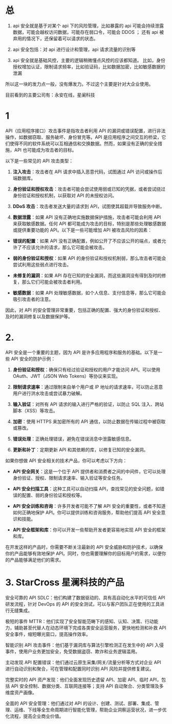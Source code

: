 
# 总

1. api 安全就是基于对某个 api 下的风险管理，比如暴露的 api 可能会持续泄露数据，可能会越权访问数据，可能存在弱口令，可能会 DDOS ；
还有 api 被弃用的情况下，还保留着可以请求的状态。

2. api 安全包括：对 api 进行设计和管理，api 请求流量的识别等

3. api 安全就是基础风控，主要的逻辑稍微懂点风控的应该都知道。
比如，身份授权增加认证，限制请求频率，比如验证码，比如数据加密，比如敏感数据的泄漏

所以这一块的发力点一般，没有爆发力。不过这个主要是针对大企业使用。

目前看到的主要公司有：永安在线，星阑科技


# 1

API（应用程序接口）攻击事件是指攻击者利用 API 的漏洞或错误配置，进行非法操作，如数据窃取、服务破坏、身份冒充等。API 是应用程序之间交互的桥梁，它们使得不同的软件系统可以互相通信和交换数据。然而，如果没有正确的安全措施，API 也可能成为攻击者的目标。

以下是一些常见的 API 攻击类型：

1. **注入攻击**：攻击者在 API 请求中插入恶意代码，试图通过 API 访问或操作后端数据库。

2. **身份验证和授权攻击**：攻击者可能会尝试使用弱或已知的凭据，或者尝试绕过身份验证和授权机制，以获取对 API 的未授权访问。

3. **DDoS 攻击**：攻击者发送大量的请求到 API，试图使其超载并导致服务中断。

4. **数据泄露**：如果 API 没有正确地实施数据保护措施，攻击者可能会利用 API 来获取敏感数据。任何 API 都可能成为攻击的目标，特别是那些处理敏感数据或提供重要功能的 API。以下是一些可能增加 API 被攻击风险的因素：

- **错误的配置**：如果 API 没有正确配置，例如公开了不应该公开的端点，或者允许了不应该允许的请求，那么它可能会被攻击。

- **弱的身份验证和授权**：如果 API 的身份验证和授权机制弱，那么攻击者可能会尝试利用这些弱点进行攻击。

- **未修复的漏洞**：如果 API 存在已知的安全漏洞，而这些漏洞没有得到及时的修复，那么它们可能会被攻击者利用。

- **敏感数据**：如果 API 处理敏感数据，如个人信息、支付信息等，那么它可能会吸引攻击者的注意。

因此，对 API 的安全管理非常重要，包括正确的配置、强大的身份验证和授权、及时的漏洞修复以及数据保护等。

# 2.

API 安全是一个重要的主题，因为 API 是许多应用程序和服务的基础。以下是一些 API 安全的防护示例：

1. **身份验证和授权**：确保只有经过验证和授权的用户才能访问 API。可以使用 OAuth、JWT（JSON Web Tokens）等协议来实现。

2. **限制请求速率**：通过限制来自单个用户或 IP 地址的请求速率，可以防止恶意用户进行洪水攻击或尝试暴力破解。

3. **输入验证**：对所有 API 请求的输入进行严格的验证，以防止 SQL 注入、跨站脚本（XSS）等攻击。

4. **加密**：使用 HTTPS 来加密所有的 API 通信，以防止数据在传输过程中被窃取或篡改。

5. **错误处理**：正确处理错误，避免在错误消息中泄露敏感信息。

6. **更新和补丁**：定期更新 API 和其依赖的库，以修复已知的安全漏洞。

如果你想做 API 安全相关的技术产品，你可以考虑以下方向：

- **API 安全网关**：这是一个位于 API 提供者和消费者之间的中间件，它可以处理身份验证、授权、限制请求速率、输入验证等安全任务。

- **API 安全扫描工具**：这种工具可以自动扫描 API，查找常见的安全问题，如错误的配置、弱的身份验证和授权等。

- **API 安全训练和咨询**：许多开发者可能不了解 API 安全的重要性，或者不知道如何正确地保护 API。你可以提供训练和咨询服务，帮助他们提高 API 安全意识和技能。

- **API 安全框架和库**：你可以开发一些帮助开发者更容易地实现 API 安全的框架和库。

在开发这样的产品时，你需要不断关注最新的 API 安全威胁和防护技术，以确保你的产品能够有效地保护 API。同时，你也需要理解你的目标用户的需求，以便你的产品能够满足他们的需求。


# 3. StarCross 星澜科技的产品

安全可靠的 API SDLC：他们构建了数据驱动的、具有高自动化水平的可信任 API 研发流程，针对 DevOps 的 API 的安全测试，可以与客户团队正在使用的工具进行无缝集成。

极短的事件 MTTR：他们实现了安全智能范畴下的感知、认知、决策、行动能力，辅助甚至代替人在动态环境下完成各类安全运营服务，更快地检测和补救 API 安全事件，缩短曝光窗口，提高操作效率。

智能识别 API 攻击事件：他们基于漏洞库与算法引擎检测正在发生中的 API 入侵事件，使用户业务更加安全，免受数据盗窃、欺诈和业务逻辑滥用。

主动发现 API 配置错误：他们通过云原生采集/网关/流量分析等方式对企业 API 进行自动识别和聚合，可在管理和配置同时识别 API 风险并提供修复建议。

完整实时的 API 资产发现：他们全面发现历史遗留 API、加密 API、临时 API，包括 API 安全控制、数据分类、互联网连接等；支持 API 自动聚合、分类管理及多维度资产画像。

全面的 API 安全管理：他们通过对 API 的设计、创建、测试、部署、集成、管理、运维、下线等全生命周期进行智能化管理，帮助企业洞察运营状况，进一步优化流程，提高企业商业价值。


